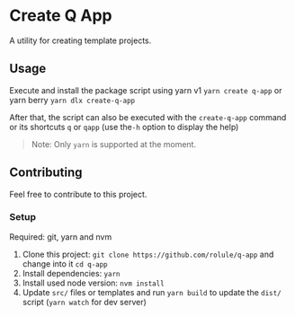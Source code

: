 # Create Q App

A utility for creating template projects.

## Usage

Execute and install the package script using yarn v1 `yarn create q-app` or yarn berry `yarn dlx create-q-app`

After that, the script can also be executed with the `create-q-app` command or its shortcuts `q` or `qapp` (use the`-h` option to display the help)

> Note: Only `yarn` is supported at the moment.

## Contributing

Feel free to contribute to this project.

### Setup

Required: git, yarn and nvm

1. Clone this project: `git clone https://github.com/rolule/q-app` and change into it `cd q-app`
2. Install dependencies: `yarn`
3. Install used node version: `nvm install`
4. Update `src/` files or templates and run `yarn build` to update the `dist/` script (`yarn watch` for dev server)

